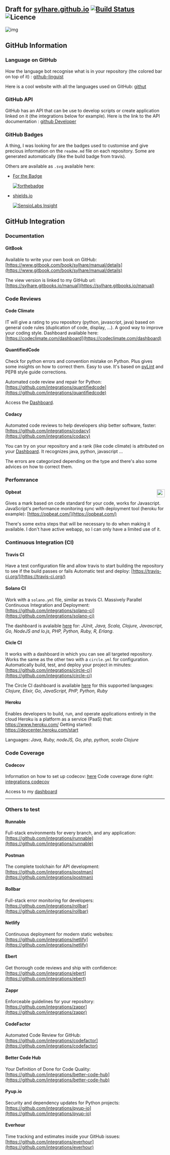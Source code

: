 ## Draft for [sylhare.github.io](https://sylhare.github.io/index.html) [![Build Status](https://travis-ci.org/Sylhare/sylhare.github.io.svg?branch=master)](https://travis-ci.org/Sylhare/sylhare.github.io) ![Licence](https://img.shields.io/badge/license-MIT-blue.svg)

![img](tech_support_cheat_sheet.png)

## GitHub Information 
### Language on GitHub

How the language bot recognise what is in your repository (the colored bar on top of it) : [github-linguist](https://github.com/github/linguist/blob/master/lib/linguist/languages.yml)

Here is a cool website with all the languages used on GitHub: [githut](http://githut.info/)

### GitHub API

GitHub has an API that can be use to develop scripts  or create application linked on it (the integrations below for example).
Here is the link to the API documentation : [github Developer](https://developer.github.com/v3/)

### GitHub Badges

A thing, I was looking for are the badges used to customise and give precious information on the `readme.md` file on each repository. Some are generated automatically (like the build badge from travis).

Others are available as `.svg` available here:

- [For the Badge](https://forthebadge.com/)

	[![forthebadge](http://forthebadge.com/images/badges/60-percent-of-the-time-works-every-time.svg)](http://forthebadge.com)

- [shields.io](http://shields.io/) 

	[![SensioLabs Insight](https://img.shields.io/sensiolabs/i/45afb680-d4e6-4e66-93ea-bcfa79eb8a87.svg)]()

## GitHub Integration

### Documentation
#### GitBook
Available to write your own book on GitHub: [https://www.gitbook.com/book/sylhare/manual/details](https://www.gitbook.com/book/sylhare/manual/details)

The view version is linked to my GitHub url: [https://sylhare.gitbooks.io/manual](https://sylhare.gitbooks.io/manual)

### Code Reviews
#### Code Climate
IT will give a rating to you repository (python, javascript, java) based on general code rules (duplication of code, display, ...). A good way to improve your coding style.
Dashboard available here: [https://codeclimate.com/dashboard](https://codeclimate.com/dashboard)

#### QuantifiedCode
Check for python errors and convention mistake on Python. Plus gives some insights on how to correct them. Easy to use. It's based on [pyLint](https://www.pylint.org/) and PEP8 style guide corrections.

Automated code review and repair for Python: [https://github.com/integrations/quantifiedcode](https://github.com/integrations/quantifiedcode)

Access the [Dashboard](https://www.quantifiedcode.com/app/projects).

#### Codacy
Automated code reviews to help developers ship better software, faster: [https://github.com/integrations/codacy](https://github.com/integrations/codacy)

You can try on your repository and a rank (like code climate) is attributed on your [Dashboard](https://www.codacy.com/projects). It recognizes java, python, javascript ...

The errors are categorized depending on the type and there's also some advices on how to correct them.

### Perfomrance
#### Opbeat <a href="https://opbeat.com" title="Opbeat"><img src="http://opbeat-brand-assets.s3-website-us-east-1.amazonaws.com/svg/logo/logo.svg" align="right" height="25px"></a>
Gives a mark based on code standard for your code, works for Javascript.
JavaScript's performance monitoring sync with deployment tool (heroku for example): [https://opbeat.com/](https://opbeat.com/)

There's some extra steps that will be necessary to do when making it available. I don't have active webapp, so I can only have a limited use of it.


### Continuous Integration (CI)
#### Travis CI
Have a test configuration file and allow travis to start building the repository to see if the build passes or fails
Automatic test and deploy: [https://travis-ci.org/](https://travis-ci.org/)

#### Solano CI
Work with a `solano.yml` file, similar as travis CI.
Massively Parallel Continuous Integration and Deployment: [https://github.com/integrations/solano-ci](https://github.com/integrations/solano-ci)

The dashboard is avalaible [here](https://ci.solanolabs.com/#) for: *JUnit, Java, Scala, Clojure, Javascript, Go, NodeJS and Io.js, PHP, Python, Ruby, R, Erlang*.

#### Cicle CI
It works with a dashboard in which you can see all targeted repository. Works the same as the other two with a `circle.yml` for configuration.
Automatically build, test, and deploy your project in minutes: [https://github.com/integrations/circle-ci](https://github.com/integrations/circle-ci)

The Circle CI dashboard is available [here](https://circleci.com/dashboard) for this supported languages: *Clojure, Elixir, Go, JavaScript, PHP, Python, Ruby*

#### Heroku
Enables developers to build, run, and operate applications entirely in the cloud
Heroku is a platform as a service (PaaS) that: https://www.heroku.com/
Getting started: https://devcenter.heroku.com/start 

Languages: *Java, Ruby, nodeJS, Go, php, python, scala Clojure*

### Code Coverage

#### Codecov
Information on how to set up codecov: [here](https://docs.codecov.io/docs/supported-languages)
Code coverage done right: [integrations codecov](https://github.com/integrations/codecov)

Access to my [dashboard](https://codecov.io/gh/Sylhare)

---
### Others to test
#### Runnable
Full-stack environments for every branch, and any application: [https://github.com/integrations/runnable](https://github.com/integrations/runnable)

#### Postman
The complete toolchain for API development: [https://github.com/integrations/postman](https://github.com/integrations/postman)

#### Rollbar
Full-stack error monitoring for developers: [https://github.com/integrations/rollbar](https://github.com/integrations/rollbar)

#### Netlify
Continuous deployment for modern static websites: [https://github.com/integrations/netlify](https://github.com/integrations/netlify)

#### Ebert
Get thorough code reviews and ship with confidence: [https://github.com/integrations/ebert](https://github.com/integrations/ebert)

#### Zappr
Enforceable guidelines for your repository: [https://github.com/integrations/zappr](https://github.com/integrations/zappr)

#### CodeFactor
Automated Code Review for GitHub: [https://github.com/integrations/codefactor](https://github.com/integrations/codefactor)

#### Better Code Hub
Your Definition of Done for Code Quality: [https://github.com/integrations/better-code-hub](https://github.com/integrations/better-code-hub)

#### Pyup.io
Security and dependency updates for Python projects: [https://github.com/integrations/pyup-io](https://github.com/integrations/pyup-io)

#### Everhour
Time tracking and estimates inside your GitHub issues: [https://github.com/integrations/everhour](https://github.com/integrations/everhour)
